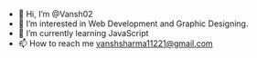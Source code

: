 - 👋 Hi, I’m @Vansh02
- 👀 I’m interested in Web Development and Graphic Designing.
- 🌱 I’m currently learning JavaScript
- 📫 How to reach me vanshsharma11221@gmail.com

<!---
Vansh02/Vansh02 is a ✨ special ✨ repository because its `README.md` (this file) appears on your GitHub profile.
You can click the Preview link to take a look at your changes.
--->

